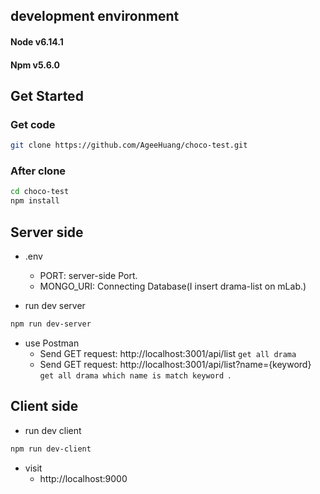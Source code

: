 

## development environment
#### Node v6.14.1
#### Npm v5.6.0

## Get Started
### Get code
```bash
git clone https://github.com/AgeeHuang/choco-test.git
```

### After clone
```bash
cd choco-test
npm install
```

## Server side
- .env
    -	PORT: server-side Port.
    -	MONGO_URI: Connecting Database(I insert drama-list on mLab.)

- run dev server
```bash
npm run dev-server
```

- use Postman
    -	Send GET request: http://localhost:3001/api/list `get all drama`
    -	Send GET request: http://localhost:3001/api/list?name={keyword} `get all drama which name is match keyword `.

## Client side
- run dev client
```bash
npm run dev-client
```
- visit
    -	http://localhost:9000




